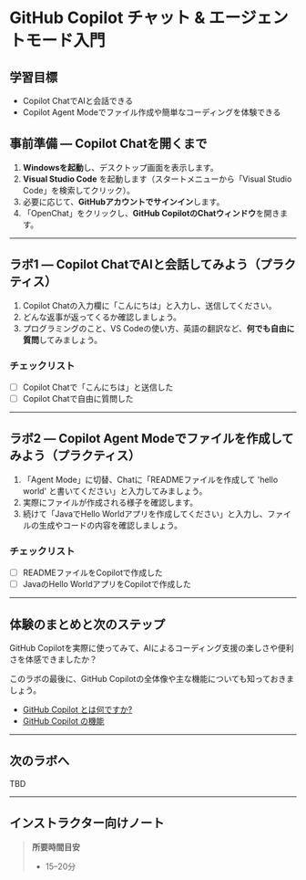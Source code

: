 # GitHub Copilot チャット & エージェントモード入門

## 学習目標
- Copilot ChatでAIと会話できる
- Copilot Agent Modeでファイル作成や簡単なコーディングを体験できる

## 事前準備 — Copilot Chatを開くまで
1. **Windowsを起動**し、デスクトップ画面を表示します。
2. **Visual Studio Code** を起動します（スタートメニューから「Visual Studio Code」を検索してクリック）。
3. 必要に応じて、**GitHubアカウントでサインイン**します。
4. 「OpenChat」をクリックし、**GitHub CopilotのChatウィンドウ**を開きます。

---

## ラボ1 — Copilot ChatでAIと会話してみよう（プラクティス）
1. Copilot Chatの入力欄に「こんにちは」と入力し、送信してください。
2. どんな返事が返ってくるか確認しましょう。
3. プログラミングのこと、VS Codeの使い方、英語の翻訳など、**何でも自由に質問**してみましょう。

### チェックリスト
- [ ] Copilot Chatで「こんにちは」と送信した
- [ ] Copilot Chatで自由に質問した

---

## ラボ2 — Copilot Agent Modeでファイルを作成してみよう（プラクティス）
1. 「Agent Mode」に切替、Chatに「READMEファイルを作成して 'hello world' と書いてください」と入力してみましょう。
2. 実際にファイルが作成される様子を確認します。
3. 続けて「JavaでHello Worldアプリを作成してください」と入力し、ファイルの生成やコードの内容を確認しましょう。

### チェックリスト
- [ ] READMEファイルをCopilotで作成した
- [ ] JavaのHello WorldアプリをCopilotで作成した

---



## 体験のまとめと次のステップ

GitHub Copilotを実際に使ってみて、AIによるコーディング支援の楽しさや便利さを体感できましたか？

このラボの最後に、GitHub Copilotの全体像や主な機能についても知っておきましょう。

- [GitHub Copilot とは何ですか?](https://docs.github.com/ja/copilot/get-started/what-is-github-copilot)
- [GitHub Copilot の機能](https://docs.github.com/ja/copilot/get-started/features)

---

## 次のラボへ

TBD

---

## インストラクター向けノート
> **所要時間目安**
> - 15–20分
>